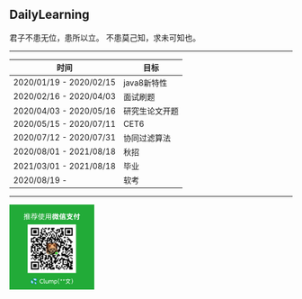 ## DailyLearning

君子不患无位，患所以立。
不患莫己知，求未可知也。

---
时间  |   目标
------|------  
2020/01/19 - 2020/02/15		| java8新特性  
2020/02/16 - 2020/04/03		| 面试刷题  
2020/04/03 - 2020/05/16		| 研究生论文开题  
2020/05/15 - 2020/07/11		| CET6  
2020/07/12 - 2020/07/31		| 协同过滤算法
2020/08/01 - 2021/08/18		| 秋招
2021/03/01 - 2021/08/18		| 毕业
2020/08/19 -    |软考


---

<img src="https://raw.githubusercontent.com/zzw-echo/DailyLearning/master/src/main/resources/images/WeChat001A.png" 
width = "30%" alt="wechat">  



